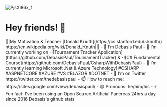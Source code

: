 ![PjsXl86x_f](https://user-images.githubusercontent.com/8848622/133393437-5b634d45-a202-4869-8860-63c004562b39.jpg)
<h1>Hey friends! 👋</h1>  |||My Motivation & Teacher [Donald Knuth](https://cs.stanford.edu/~knuth/) https://en.wikipedia.org/wiki/Donald_Knuth|||
- 🔭 I’m Debasis Paul
- 🔭 I’m currently working on -![Tournament Tracker Application](https://github.com/DebasisPaul/TournamentTracker) & -![C# Fundamental Course](https://github.com/DebasisPaul/CsharpWithDebasisPaul)
- 🌱 I’m currently learning Microsoft .Net & Azure Technology! #CSHARP #ASPNETCORE #AZURE #VS #BLAZOR #DOTNET 
- 🤔 I’m on Twitter https://twitter.com/thedebasispaul
- 📫 How to reach me: https://sites.google.com/view/debasispaul/
- 😄 Pronouns: he/him/his
- ⚡ Fun fact: I've been using an Open Source Artificial Pancreas 24hrs a day since 2016 Debasis's github stats
